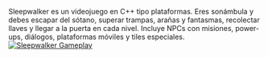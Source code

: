 Sleepwalker es un videojuego en C++ tipo plataformas. Eres sonámbula y debes escapar del sótano, superar trampas, arañas y fantasmas, recolectar llaves y llegar a la puerta en cada nivel. Incluye NPCs con misiones, power-ups, diálogos, plataformas móviles y tiles especiales.
[![Sleepwalker Gameplay](https://img.youtube.com/vi/gs0uhUhb43A/hqdefault.jpg)](https://youtu.be/gs0uhUhb43A)


